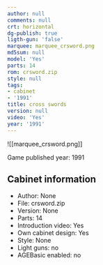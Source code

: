 ```yaml
---
author: null
comments: null
crt: horizontal
dg-publish: true
ligth-gun: 'false'
marquee: marquee_crsword.png
md5sum: null
model: 'Yes'
parts: 14
rom: crsword.zip
style: null
tags:
- cabinet
- '1991'
title: cross swords
version: null
video: 'Yes'
year: '1991'
---
```


![[marquee_crsword.png]]

Game published year: 1991

## Cabinet information

- Author: None
- File: crsword.zip
- Version: None
- Parts: 14
- Introduction video: Yes
- Own cabinet design: Yes
- Style: None
- Light guns: no
- AGEBasic enabled: no

